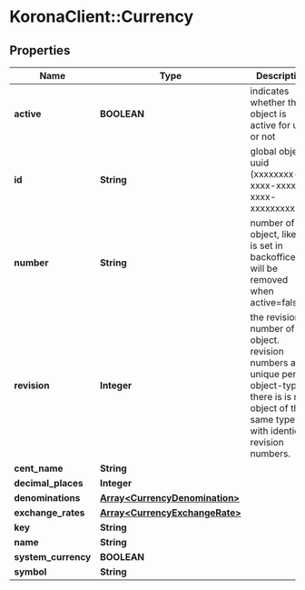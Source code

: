 # KoronaClient::Currency

## Properties
Name | Type | Description | Notes
------------ | ------------- | ------------- | -------------
**active** | **BOOLEAN** | indicates whether the object is active for use or not | [optional] 
**id** | **String** | global object uuid (xxxxxxxx-xxxx-xxxx-xxxx-xxxxxxxxxxxx) | [optional] 
**number** | **String** | number of the object, like it is set in backoffice; will be removed when active&#x3D;false | [optional] 
**revision** | **Integer** | the revision number of the object. revision numbers are unique per object-type. there is is no object of the same type with identical revision numbers. | [optional] 
**cent_name** | **String** |  | [optional] 
**decimal_places** | **Integer** |  | [optional] 
**denominations** | [**Array&lt;CurrencyDenomination&gt;**](CurrencyDenomination.md) |  | [optional] 
**exchange_rates** | [**Array&lt;CurrencyExchangeRate&gt;**](CurrencyExchangeRate.md) |  | [optional] 
**key** | **String** |  | [optional] 
**name** | **String** |  | [optional] 
**system_currency** | **BOOLEAN** |  | [optional] 
**symbol** | **String** |  | [optional] 


